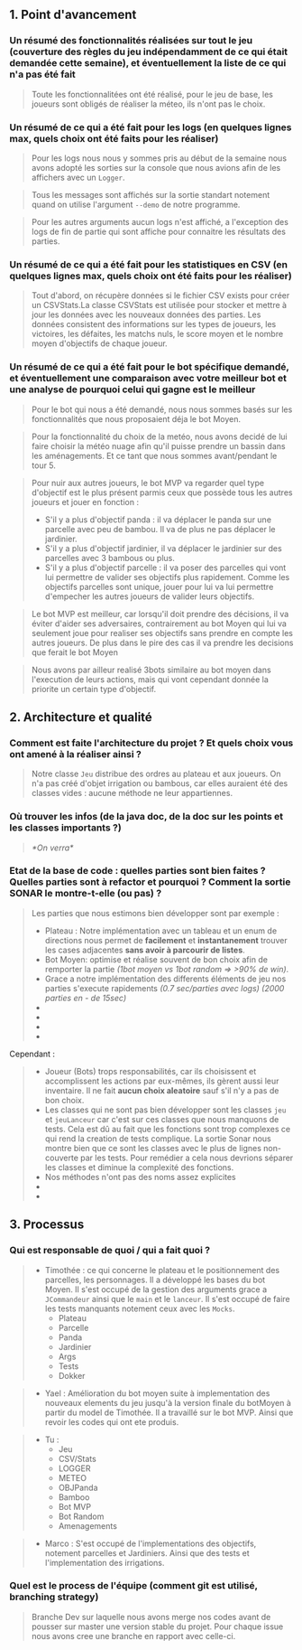 ## 1. Point d'avancement
### Un résumé des **fonctionnalités** réalisées sur tout le jeu (couverture des règles du jeu indépendamment de ce qui était demandée cette semaine), et éventuellement la liste de ce qui n'a pas été fait
> Toute les fonctionnalitées ont été réalisé, pour le jeu de base, les joueurs sont obligés de réaliser la méteo, ils n'ont pas le choix.

### Un résumé de ce qui a été fait pour les logs (en quelques lignes max, quels choix ont été faits pour les réaliser)
> Pour les logs nous nous y sommes pris au début de la semaine nous avons adopté les sorties sur la console que nous avions afin de les affichers avec un `Logger`. 

> Tous les messages sont affichés sur la sortie standart notement quand on utilise l'argument `--demo` de notre programme.

> Pour les autres arguments aucun logs n'est affiché, a l'exception des logs de fin de partie qui sont affiche pour connaitre les résultats des parties.

### Un résumé de ce qui a été fait pour les statistiques en **CSV** (en quelques lignes max, quels choix ont été faits pour les réaliser)
> Tout d'abord, on récupère données si le fichier CSV exists pour créer un CSVStats.La classe CSVStats est utilisée pour stocker et mettre à jour les données avec les nouveaux données des parties. Les données consistent des informations sur les types de joueurs, les victoires, les défaites, les matchs nuls, le score moyen et le nombre moyen d'objectifs de chaque joueur.

### Un résumé de ce qui a été fait pour le bot spécifique demandé, et éventuellement une comparaison avec votre meilleur bot et une analyse de pourquoi celui qui gagne est le meilleur

> Pour le bot qui nous a été demandé, nous nous sommes basés sur les fonctionnalités que nous proposaient déja le bot Moyen.

> Pour la fonctionnalité du choix de la metéo, nous avons decidé de lui faire choisir la météo nuage afin qu'il puisse prendre un bassin dans les aménagements. Et ce tant que nous sommes avant/pendant le tour 5.

> Pour nuir aux autres joueurs, le bot MVP va regarder quel type d'objectif est le plus présent parmis ceux que possède tous les autres joueurs et jouer en fonction :
> - S'il y a plus d'objectif panda : il va déplacer le panda sur une parcelle avec peu de bambou. Il va de plus ne pas déplacer le jardinier.
> - S'il y a plus d'objectif jardinier, il va déplacer le jardinier sur des parcelles avec 3 bambous ou plus.
> - S'il y a plus d'objectif parcelle : il va poser des parcelles qui vont lui permettre de valider ses objectifs plus rapidement. Comme les objectifs parcelles sont unique, jouer pour lui va lui permettre d'empecher les autres joueurs de valider leurs objectifs.

> Le bot MVP est meilleur, car lorsqu'il doit prendre des décisions, il va éviter d'aider ses adversaires, contrairement au bot Moyen qui lui va seulement joue pour realiser ses objectifs sans prendre en compte les autres joueurs. De plus dans le pire des cas il va prendre les decisions que ferait le bot Moyen

> Nous avons par ailleur realisé 3bots similaire au bot moyen dans l'execution de leurs actions, mais qui vont cependant donnée la priorite un certain type d'objectif.

## 2. Architecture et qualité
### Comment est faite l'architecture du projet ? Et quels choix vous ont amené à la réaliser ainsi ?
> Notre classe `Jeu` distribue des ordres au plateau et aux joueurs. On n'a pas créé d'objet irrigation ou bambous, car elles auraient été des classes vides : aucune méthode ne leur appartiennes.

### Où trouver les infos (de la java doc, de la doc sur les points et les classes importants ?)
> *\*On verra\**

### Etat de la base de code : quelles parties sont bien faites ? Quelles parties sont à refactor et pourquoi ? Comment la sortie SONAR le montre-t-elle (ou pas) ?
> Les parties que nous estimons bien développer sont par exemple :
> - Plateau : Notre implémentation avec un tableau et un enum de directions nous permet de **facilement** et **instantanement** trouver les cases adjacentes **sans avoir à parcourir de listes**.
> - Bot Moyen: optimise et réalise souvent de bon choix afin de remporter la partie *(1bot moyen vs 1bot random => >90% de win)*.
> - Grace a notre implémentation des differents éléments de jeu nos parties s'execute rapidements *(0.7 sec/parties avec logs) (2000 parties en - de 15sec)*
> - 
> - 
> - 
> - 
Cependant :
> - Joueur (Bots) trops responsabilités, car ils choisissent et accomplissent les actions par eux-mêmes, ils gèrent aussi leur inventaire.
Il ne fait **aucun choix aleatoire** sauf s'il n'y a pas de bon choix.
> - Les classes qui ne sont pas bien développer sont les classes `jeu` et `jeuLanceur` car c'est sur ces classes que nous manquons de tests. Cela est dû au fait que les fonctions sont trop complexes ce qui rend la creation de tests complique. La sortie Sonar nous montre bien que ce sont les classes avec le plus de lignes non-couverte par les tests. Pour remédier a cela nous devrions séparer les classes et diminue la complexité des fonctions.
> - Nos méthodes n'ont pas des noms assez explicites
> - 
> - 

## 3. Processus
###  Qui est responsable de quoi / qui a fait quoi ?
> 
> - Timothée : ce qui concerne le plateau et le positionnement des parcelles, les personnages. Il a développé les bases du bot Moyen. Il s'est occupé de la gestion des arguments grace a `JCommandeur` ainsi que le `main` et le `lanceur`. Il s'est occupé de faire les tests manquants notement ceux avec les `Mocks`.
>   - Plateau 
>   - Parcelle 
>   - Panda 
>   - Jardinier 
>   - Args 
>   - Tests 
>   - Dokker

 >- Yael : Amélioration du bot moyen suite à implementation des nouveaux elements du jeu jusqu'à la version finale du botMoyen à partir du model de Timothée. Il a travaillé sur le bot MVP. Ainsi que revoir les codes qui ont ete produis.

>- Tu : 
>     - Jeu 
>     - CSV/Stats 
>     - LOGGER 
>     - METEO 
>     - OBJPanda 
>     - Bamboo 
>     - Bot MVP 
>     - Bot Random 
>     - Amenagements

>- Marco : S'est occupé de l'implementations des objectifs, notement parcelles et Jardiniers. Ainsi que des tests et l'implementation des irrigations.

### Quel est le process de l'équipe (comment git est utilisé, branching strategy)
> Branche Dev sur laquelle nous avons merge nos codes avant de pousser sur master une version stable du projet. Pour chaque issue nous avons cree une branche en rapport avec celle-ci.